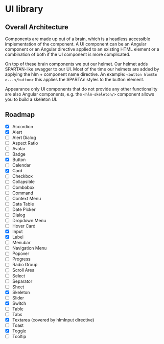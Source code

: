 # UI library

## Overall Architecture

Components are made up out of a brain, which is a headless accessible implementation
of the component. A UI component can be an Angular component or an Angular directive applied
to an existing HTML element or a combination of both if the UI component is more complicated.

On top of these brain components we put our helmet. Our helmet adds SPARTAN-like swagger to our UI.
Most of the time our helmets are added by applying the hlm + component name directive.
An example:
`<button hlmBtn >...</button>` this applies the SPARTAn styles to the button element.

Appearance only UI components that do not provide any other functionality are also
Angular components, e.g. the `<hlm-skeleton/>` component allows you to build a skeleton UI.

## Roadmap

- [x] Accordion
- [x] Alert
- [ ] Alert Dialog
- [ ] Aspect Ratio
- [ ] Avatar
- [ ] Badge
- [x] Button
- [ ] Calendar
- [x] Card
- [ ] Checkbox
- [ ] Collapsible
- [ ] Combobox
- [ ] Command
- [ ] Context Menu
- [ ] Data Table
- [ ] Date Picker
- [ ] Dialog
- [ ] Dropdown Menu
- [ ] Hover Card
- [x] Input
- [x] Label
- [ ] Menubar
- [ ] Navigation Menu
- [ ] Popover
- [ ] Progress
- [ ] Radio Group
- [ ] Scroll Area
- [ ] Select
- [ ] Separator
- [ ] Sheet
- [x] Skeleton
- [ ] Slider
- [x] Switch
- [ ] Table
- [ ] Tabs
- [x] Textarea (covered by hlmInput directive)
- [ ] Toast
- [x] Toggle
- [ ] Tooltip
